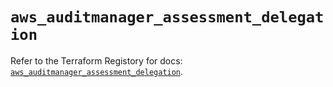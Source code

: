 # `aws_auditmanager_assessment_delegation`

Refer to the Terraform Registory for docs: [`aws_auditmanager_assessment_delegation`](https://www.terraform.io/docs/providers/aws/r/auditmanager_assessment_delegation).
